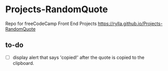 # Projects-RandomQuote
Repo for freeCodeCamp Front End Projects
https://rylla.github.io/Projects-RandomQuote

## to-do
- [ ] display alert that says 'copied!' after the quote is copied to the clipboard.
